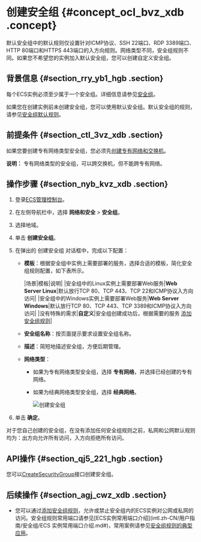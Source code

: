 # 创建安全组 {#concept_ocl_bvz_xdb .concept}

默认安全组中的默认规则仅设置针对ICMP协议、SSH 22端口、RDP 3389端口、HTTP 80端口和HTTPS 443端口的入方向规则。网络类型不同，安全组规则不同。如果您不希望您的实例加入默认安全组，您可以创建自定义安全组。

## 背景信息 {#section_rry_yb1_hgb .section}

每个ECS实例必须至少属于一个安全组。详细信息请参见[安全组](../../../../../intl.zh-CN/产品简介/网络和安全性/安全组.md#)。

如果您在创建实例前未创建安全组，您可以使用默认安全组。默认安全组的规则，请参见[安全组默认规则](intl.zh-CN/用户指南/安全组/安全组默认规则.md#)。

## 前提条件 {#section_ctl_3vz_xdb .section}

如果您要创建专有网络类型安全组，您必须先[创建专有网络和交换机](../../../../../intl.zh-CN/用户指南/专有网络和子网/管理专有网络.md#section_ufw_rhv_rdb)。

**说明：** 专有网络类型的安全组，可以跨交换机，但不能跨专有网络。

## 操作步骤 {#section_nyb_kvz_xdb .section}

1.  登录[ECS管理控制台](https://ecs.console.aliyun.com/#/home)。
2.  在左侧导航栏中，选择 **网络和安全** \> **安全组**。
3.  选择地域。
4.  单击 **创建安全组**。
5.  在弹出的 创建安全组 对话框中，完成以下配置：
    -   **模板**：根据安全组中实例上需要部署的服务，选择合适的模板，简化安全组规则配置，如下表所示。

        |场景|模板|说明|
        |安全组中的Linux实例上需要部署Web服务|**Web Server Linux**|默认放行TCP 80、TCP 443、TCP 22和ICMP协议入方向访问|
        |安全组中的Windows实例上需要部署Web服务|**Web Server Windows**|默认放行TCP 80、TCP 443、TCP 3389和ICMP协议入方向访问|
        |没有特殊的需求|**自定义**|安全组创建成功后，根据需要的服务 [添加安全组规则](intl.zh-CN/用户指南/安全组/添加安全组规则.md#)|

    -   **安全组名称**：按页面提示要求设置安全组名称。
    -   **描述**：简短地描述安全组，方便后期管理。
    -   **网络类型**：
        -   如果为专有网络类型安全组，选择 **专有网络**，并选择已经创建的专有网络。
        -   如果为经典网络类型安全组，选择 **经典网络**。

            ![创建安全组](http://static-aliyun-doc.oss-cn-hangzhou.aliyuncs.com/assets/img/9717/15490093454657_zh-CN.png)

6.  单击 **确定**。

对于您自己创建的安全组，在没有添加任何安全组规则之前，私网和公网默认规则均为：出方向允许所有访问，入方向拒绝所有访问。

## API操作 {#section_qj5_221_hgb .section}

您可以[CreateSecurityGroup](../../../../../intl.zh-CN/API参考/安全组/CreateSecurityGroup.md#)接口创建安全组。

## 后续操作 {#section_agj_cwz_xdb .section}

-   您可以通过[添加安全组规则](intl.zh-CN/用户指南/安全组/添加安全组规则.md#)，允许或禁止安全组内的ECS实例对公网或私网的访问。安全组规则常用端口请参见[ECS实例常用端口介绍](intl.zh-CN/用户指南/安全组/ECS 实例常用端口介绍.md#)，常用案例请参见[安全组规则的典型应用](intl.zh-CN/用户指南/安全组/安全组规则的典型应用.md#)。

